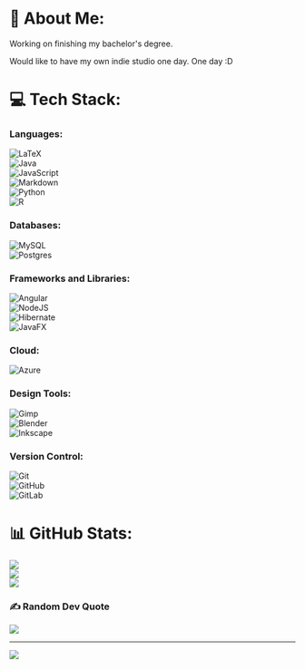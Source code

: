 # 💫 About Me:
Working on finishing my bachelor's degree. 

Would like to have my own indie studio one day. One day :D


# 💻 Tech Stack:
### Languages:
![LaTeX](https://img.shields.io/badge/latex-%23008080.svg?style=plastic&logo=latex&logoColor=white)  
![Java](https://img.shields.io/badge/java-%23ED8B00.svg?style=plastic&logo=openjdk&logoColor=white)  
![JavaScript](https://img.shields.io/badge/javascript-%23323330.svg?style=plastic&logo=javascript&logoColor=%23F7DF1E)  
![Markdown](https://img.shields.io/badge/markdown-%23000000.svg?style=plastic&logo=markdown&logoColor=white)  
![Python](https://img.shields.io/badge/python-3670A0?style=plastic&logo=python&logoColor=ffdd54)  
![R](https://img.shields.io/badge/r-%23276DC3.svg?style=plastic&logo=r&logoColor=white)  

### Databases:
![MySQL](https://img.shields.io/badge/mysql-4479A1.svg?style=plastic&logo=mysql&logoColor=white)  
![Postgres](https://img.shields.io/badge/postgres-%23316192.svg?style=plastic&logo=postgresql&logoColor=white)  

### Frameworks and Libraries:
![Angular](https://img.shields.io/badge/angular-%23DD0031.svg?style=plastic&logo=angular&logoColor=white)  
![NodeJS](https://img.shields.io/badge/node.js-6DA55F?style=plastic&logo=node.js&logoColor=white)  
![Hibernate](https://img.shields.io/badge/Hibernate-59666C?style=plastic&logo=Hibernate&logoColor=white)  
![JavaFX](https://img.shields.io/badge/javafx-%23FF0000.svg?style=plastic&logo=javafx&logoColor=white)  

### Cloud:
![Azure](https://img.shields.io/badge/azure-%230072C6.svg?style=plastic&logo=microsoftazure&logoColor=white)  

### Design Tools:
![Gimp](https://img.shields.io/badge/Gimp-657D8B?style=plastic&logo=gimp&logoColor=FFFFFF)  
![Blender](https://img.shields.io/badge/blender-%23F5792A.svg?style=plastic&logo=blender&logoColor=white)  
![Inkscape](https://img.shields.io/badge/Inkscape-e0e0e0?style=plastic&logo=inkscape&logoColor=080A13)  

### Version Control:
![Git](https://img.shields.io/badge/git-%23F05033.svg?style=plastic&logo=git&logoColor=white)  
![GitHub](https://img.shields.io/badge/github-%23121011.svg?style=plastic&logo=github&logoColor=white)  
![GitLab](https://img.shields.io/badge/gitlab-%23181717.svg?style=plastic&logo=gitlab&logoColor=white)  

# 📊 GitHub Stats:
![](https://github-readme-stats.vercel.app/api?username=paveljolak&theme=dark&hide_border=false&include_all_commits=false&count_private=false)<br/>
![](https://github-readme-streak-stats.herokuapp.com/?user=paveljolak&theme=dark&hide_border=false)<br/>
![](https://github-readme-stats.vercel.app/api/top-langs/?username=paveljolak&theme=dark&hide_border=false&include_all_commits=false&count_private=false&layout=compact)

### ✍️ Random Dev Quote
![](https://quotes-github-readme.vercel.app/api?type=horizontal&theme=tokyonight)

---
[![](https://visitcount.itsvg.in/api?id=paveljolak&icon=0&color=0)](https://visitcount.itsvg.in)

<!-- Proudly created with GPRM ( https://gprm.itsvg.in ) -->
